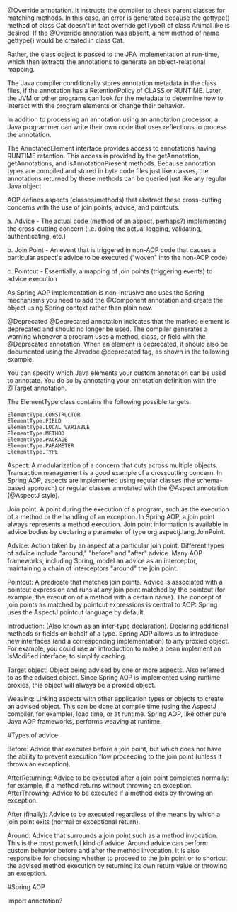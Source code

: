 @Override annotation. It instructs the compiler to check parent classes for matching methods. In this case, an error is generated because the gettype() method of class Cat doesn't in fact override getType() of class Animal like is desired. If the @Override annotation was absent, a new method of name gettype() would be created in class Cat.

Rather, the class object is passed to the JPA implementation at run-time, which then extracts the annotations to generate an object-relational mapping.

The Java compiler conditionally stores annotation metadata in the class files, if the annotation has a RetentionPolicy of CLASS or RUNTIME. Later, the JVM or other programs can look for the metadata to determine how to interact with the program elements or change their behavior.

In addition to processing an annotation using an annotation processor, a Java programmer can write their own code that uses reflections to process the annotation.

The AnnotatedElement interface provides access to annotations having RUNTIME retention. This access is provided by the getAnnotation, getAnnotations, and isAnnotationPresent methods. Because annotation types are compiled and stored in byte code files just like classes, the annotations returned by these methods can be queried just like any regular Java object.

AOP defines aspects (classes/methods) that abstract these cross-cutting concerns with the use of join points, advice, and pointcuts.

a. Advice - The actual code (method of an aspect, perhaps?) implementing the cross-cutting concern (i.e. doing the actual logging, validating, authenticating, etc.)

b. Join Point - An event that is triggered in non-AOP code that causes a particular aspect's advice to be executed ("woven" into the non-AOP code)

c. Pointcut - Essentially, a mapping of join points (triggering events) to advice execution

As Spring AOP implementation is non-intrusive and uses the Spring mechanisms you need to add the @Component annotation and create the object using Spring context rather than plain new.

@Deprecated @Deprecated annotation indicates that the marked element is deprecated and should no longer be used. The compiler generates a warning whenever a program uses a method, class, or field with the @Deprecated annotation. When an element is deprecated, it should also be documented using the Javadoc @deprecated tag, as shown in the following example.


You can specify which Java elements your custom annotation can be used to annotate. You do so by annotating your annotation definition with the @Target annotation.

The ElementType class contains the following possible targets:

```
ElementType.CONSTRUCTOR  
ElementType.FIELD  
ElementType.LOCAL_VARIABLE  
ElementType.METHOD  
ElementType.PACKAGE  
ElementType.PARAMETER  
ElementType.TYPE
```

Aspect: A modularization of a concern that cuts across multiple objects. Transaction management is a good example of a crosscutting concern. In Spring AOP, aspects are implemented using regular classes (the schema-based approach) or regular classes annotated with the @Aspect annotation (@AspectJ style).

Join point: A point during the execution of a program, such as the execution of a method or the handling of an exception. In Spring AOP, a join point always represents a method execution. Join point information is available in advice bodies by declaring a parameter of type org.aspectj.lang.JoinPoint.

Advice: Action taken by an aspect at a particular join point. Different types of advice include "around," "before" and "after" advice. Many AOP frameworks, including Spring, model an advice as an interceptor, maintaining a chain of interceptors "around" the join point.

Pointcut: A predicate that matches join points. Advice is associated with a pointcut expression and runs at any join point matched by the pointcut (for example, the execution of a method with a certain name). The concept of join points as matched by pointcut expressions is central to AOP: Spring uses the AspectJ pointcut language by default.

Introduction: (Also known as an inter-type declaration). Declaring additional methods or fields on behalf of a type. Spring AOP allows us to introduce new interfaces (and a corresponding implementation) to any proxied object. For example, you could use an introduction to make a bean implement an IsModified interface, to simplify caching.

Target object: Object being advised by one or more aspects. Also referred to as the advised object. Since Spring AOP is implemented using runtime proxies, this object will always be a proxied object.

Weaving: Linking aspects with other application types or objects to create an advised object. This can be done at compile time (using the AspectJ compiler, for example), load time, or at runtime. Spring AOP, like other pure Java AOP frameworks, performs weaving at runtime.

#Types of advice

Before: Advice that executes before a join point, but which does not have the ability to prevent execution flow proceeding to the join point (unless it throws an exception).

AfterReturning: Advice to be executed after a join point completes normally: for example, if a method returns without throwing an exception. AfterThrowing: Advice to be executed if a method exits by throwing an exception.

After (finally): Advice to be executed regardless of the means by which a join point exits (normal or exceptional return).

Around: Advice that surrounds a join point such as a method invocation. This is the most powerful kind of advice. Around advice can perform custom behavior before and after the method invocation. It is also responsible for choosing whether to proceed to the join point or to shortcut the advised method execution by returning its own return value or throwing an exception.

#Spring AOP

Import annotation?
